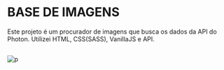 # BASE DE IMAGENS

Este projeto é um procurador de imagens que busca os dados da API do Photon. Utilizei HTML, CSS(SASS), VanillaJS  e API.
##

![p](https://user-images.githubusercontent.com/86975073/140619538-333890a0-a22f-4b5f-86fb-280d246d472e.JPG)
